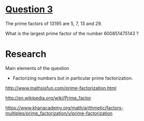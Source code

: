 # [Question 3](http://projecteuler.net/problem=3)

The prime factors of 13195 are 5, 7, 13 and 29.

What is the largest prime factor of the number 600851475143 ?

# Research

Main elements of the question

- Factorizing numbers but in particular prime factorization.

http://www.mathsisfun.com/prime-factorization.html

http://en.wikipedia.org/wiki/Prime_factor

https://www.khanacademy.org/math/arithmetic/factors-multiples/prime_factorization/v/prime-factorization

